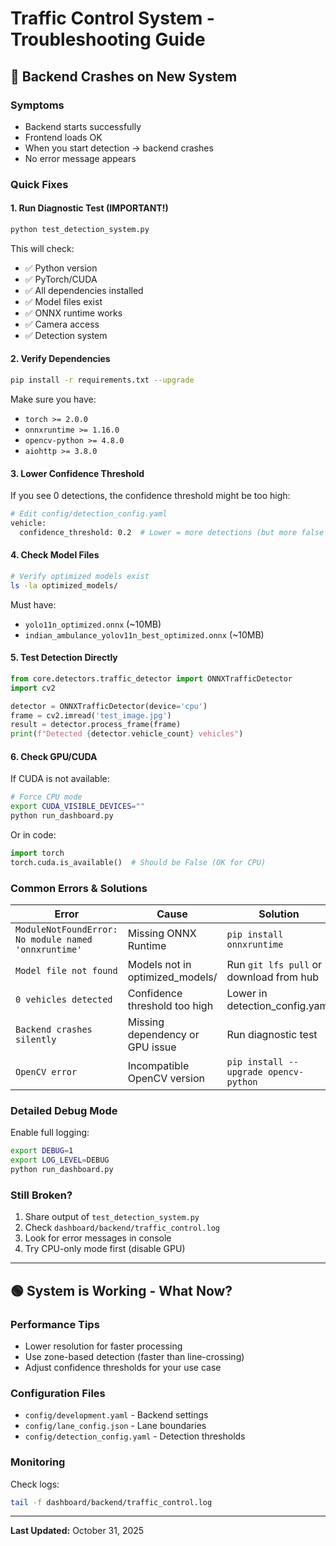 # Traffic Control System - Troubleshooting Guide

## 🔴 Backend Crashes on New System

### Symptoms
- Backend starts successfully
- Frontend loads OK
- When you start detection → backend crashes
- No error message appears

### Quick Fixes

#### 1. Run Diagnostic Test (IMPORTANT!)
```bash
python test_detection_system.py
```

This will check:
- ✅ Python version
- ✅ PyTorch/CUDA
- ✅ All dependencies installed
- ✅ Model files exist
- ✅ ONNX runtime works
- ✅ Camera access
- ✅ Detection system

#### 2. Verify Dependencies
```bash
pip install -r requirements.txt --upgrade
```

Make sure you have:
- `torch >= 2.0.0`
- `onnxruntime >= 1.16.0`
- `opencv-python >= 4.8.0`
- `aiohttp >= 3.8.0`

#### 3. Lower Confidence Threshold
If you see 0 detections, the confidence threshold might be too high:

```bash
# Edit config/detection_config.yaml
vehicle:
  confidence_threshold: 0.2  # Lower = more detections (but more false positives)
```

#### 4. Check Model Files
```bash
# Verify optimized models exist
ls -la optimized_models/
```

Must have:
- `yolo11n_optimized.onnx` (~10MB)
- `indian_ambulance_yolov11n_best_optimized.onnx` (~10MB)

#### 5. Test Detection Directly
```python
from core.detectors.traffic_detector import ONNXTrafficDetector
import cv2

detector = ONNXTrafficDetector(device='cpu')
frame = cv2.imread('test_image.jpg')
result = detector.process_frame(frame)
print(f"Detected {detector.vehicle_count} vehicles")
```

#### 6. Check GPU/CUDA
If CUDA is not available:
```bash
# Force CPU mode
export CUDA_VISIBLE_DEVICES=""
python run_dashboard.py
```

Or in code:
```python
import torch
torch.cuda.is_available()  # Should be False (OK for CPU)
```

### Common Errors & Solutions

| Error | Cause | Solution |
|-------|-------|----------|
| `ModuleNotFoundError: No module named 'onnxruntime'` | Missing ONNX Runtime | `pip install onnxruntime` |
| `Model file not found` | Models not in optimized_models/ | Run `git lfs pull` or download from hub |
| `0 vehicles detected` | Confidence threshold too high | Lower in detection_config.yaml |
| `Backend crashes silently` | Missing dependency or GPU issue | Run diagnostic test |
| `OpenCV error` | Incompatible OpenCV version | `pip install --upgrade opencv-python` |

### Detailed Debug Mode

Enable full logging:

```bash
export DEBUG=1
export LOG_LEVEL=DEBUG
python run_dashboard.py
```

### Still Broken?

1. Share output of `test_detection_system.py`
2. Check `dashboard/backend/traffic_control.log`
3. Look for error messages in console
4. Try CPU-only mode first (disable GPU)

---

## 🟢 System is Working - What Now?

### Performance Tips
- Lower resolution for faster processing
- Use zone-based detection (faster than line-crossing)
- Adjust confidence thresholds for your use case

### Configuration Files
- `config/development.yaml` - Backend settings
- `config/lane_config.json` - Lane boundaries
- `config/detection_config.yaml` - Detection thresholds

### Monitoring
Check logs:
```bash
tail -f dashboard/backend/traffic_control.log
```

---

**Last Updated:** October 31, 2025

